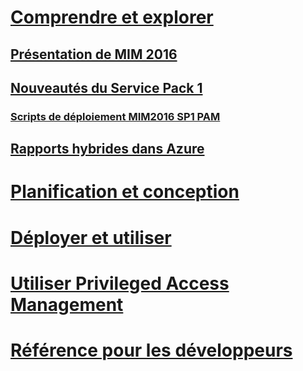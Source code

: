 # [Comprendre et explorer](microsoft-identity-manager-2016.md)
## [Présentation de MIM 2016](microsoft-identity-manager-2016.md)
## [Nouveautés du Service Pack 1](Microsoft-identity-manager-2016-sp1-release-notes.md)
### [Scripts de déploiement MIM2016 SP1 PAM](sp1-deployment-scripts.md)
## [Rapports hybrides dans Azure](identity-manager-hybrid-reporting-azure.md)
# [Planification et conception](/microsoft-identity-manager/plan-design/microsoft-identity-manager-2016-supported-platforms)
# [Déployer et utiliser](/microsoft-identity-manager/deploy-use/microsoft-identity-manager-deploy)
# [Utiliser Privileged Access Management](/microsoft-identity-manager/pam/privileged-identity-management-for-active-directory-domain-services)
# [Référence pour les développeurs](/microsoft-identity-manager/reference/microsoft-identity-manager-2016-developer-reference)


<!--HONumber=Sep16_HO4-->


